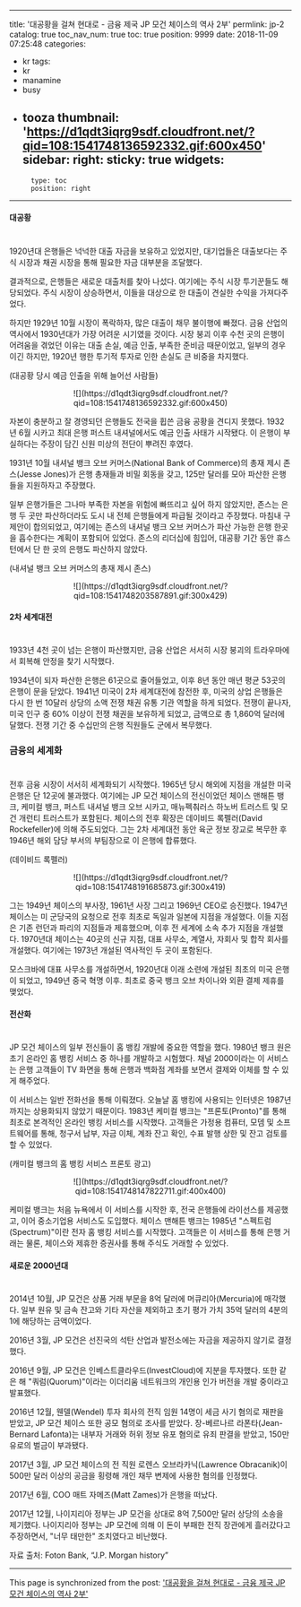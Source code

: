 
---
title: '대공황을 걸쳐 현대로 - 금융 제국 JP 모건 체이스의 역사 2부'
permlink: jp-2
catalog: true
toc_nav_num: true
toc: true
position: 9999
date: 2018-11-09 07:25:48
categories:
- kr
tags:
- kr
- manamine
- busy
- tooza
thumbnail: 'https://d1qdt3iqrg9sdf.cloudfront.net/?qid=108:1541748136592332.gif:600x450'
sidebar:
    right:
        sticky: true
widgets:
    -
        type: toc
        position: right
---


#### 대공황
#  
1920년대 은행들은 넉넉한 대출 자금을 보유하고 있었지만, 대기업들은 대출보다는 주식 시장과 채권 시장을 통해 필요한 자금 대부분을 조달했다.
  
결과적으로, 은행들은 새로운 대출처를 찾아 나섰다. 여기에는 주식 시장 투기꾼들도 해당되었다. 주식 시장이 상승하면서, 이들을 대상으로 한 대출이 견실한 수익을 가져다주었다. 
  
하지만 1929년 10월 시장이 폭락하자, 많은 대출이 채무 불이행에 빠졌다. 금융 산업의 역사에서 1930년대가 가장 어려운 시기였을 것이다. 시장 붕괴 이후 수천 곳의 은행이 어려움을 겪었던 이유는 대출 손실, 예금 인출, 부족한 준비금 때문이었고, 일부의 경우이긴 하지만, 1920년 행한 투기적 투자로 인한 손실도 큰 비중을 차지했다.
  
(대공황 당시 예금 인출을 위해 늘어선 사람들)
<center>  
![](https://d1qdt3iqrg9sdf.cloudfront.net/?qid=108:1541748136592332.gif:600x450)  
</center>
  
자본이 충분하고 잘 경영되던 은행들도 전국을 휩쓴 금융 공황을 견디지 못했다. 1932 년 6월 시카고 최대 은행 퍼스트 내셔널에서도 예금 인출 사태가 시작됐다. 이 은행이 부실하다는 주장이 담긴 신원 미상의 전단이 뿌려진 후였다.
  
1931년 10월 내셔널 뱅크 오브 커머스(National Bank of Commerce)의 총재 제시 존스(Jesse Jones)가 은행 총재들과 비밀 회동을 갖고, 125만 달러를 모아 파산한 은행들을 지원하자고 주장했다.
  
일부 은행가들은 그나마 부족한 자본을 위험에 빠뜨리고 싶어 하지 않았지만, 존스는 은행 두 곳만 파산하더라도 도시 내 전체 은행들에게 파급될 것이라고 주장했다. 마침내 구제안이 합의되었고, 여기에는 존스의 내셔널 뱅크 오브 커머스가 파산 가능한 은행 한곳을 흡수한다는 계획이 포함되어 있었다. 존스의 리더십에 힘입어, 대공황 기간 동안 휴스턴에서 단 한 곳의 은행도 파산하지 않았다.
  
(내셔널 뱅크 오브 커머스의 총재 제시 존스)
<center>  
![](https://d1qdt3iqrg9sdf.cloudfront.net/?qid=108:1541748203587891.gif:300x429)  
</center>
  
#### 2차 세계대전
#  
1933년 4천 곳이 넘는 은행이 파산했지만, 금융 산업은 서서히 시장 붕괴의 트라우마에서 회복해 안정을 찾기 시작했다. 
  
1934년이 되자 파산한 은행은 61곳으로 줄어들었고, 이후 8년 동안 매년 평균 53곳의 은행이 문을 닫았다. 1941년 미국이 2차 세계대전에 참전한 후, 미국의 상업 은행들은 다시 한 번 10달러 상당의 소액 전쟁 채권 유통 기관 역할을 하게 되었다. 전쟁이 끝나자, 미국 인구 중 60% 이상이 전쟁 채권을 보유하게 되었고, 금액으로 총 1,860억 달러에 달했다. 전쟁 기간 중 수십만의 은행 직원들도 군에서 복무했다. 
  
### 금융의 세계화
#  
전후 금융 시장이 서서히 세계화되기 시작했다. 1965년 당시 해외에 지점을 개설한 미국 은행은 단 12곳에 불과했다. 여기에는 JP 모건 체이스의 전신이었던 체이스 맨해튼 뱅크, 케미컬 뱅크, 퍼스트 내셔널 뱅크 오브 시카고, 매뉴펙춰러스 하노버 트러스트 및 모건 개런티 트러스트가 포함된다. 체이스의 전후 확장은 데이비드 록펠러(David Rockefeller)에 의해 주도되었다. 그는 2차 세계대전 동안 육군 정보 장교로 복무한 후 1946년 해외 담당 부서의 부팀장으로 이 은행에 합류했다.
  
(데이비드 록펠러)
<center>  
![](https://d1qdt3iqrg9sdf.cloudfront.net/?qid=108:1541748191685873.gif:300x419)  
</center>
  
그는 1949년 체이스의 부사장, 1961년 사장 그리고 1969년 CEO로 승진했다. 1947년 체이스는 미 군당국의 요청으로 전후 최초로 독일과 일본에 지점을 개설했다. 이들 지점은 기존 런던과 파리의 지점들과 제휴했으며, 이후 전 세계에 소속 추가 지점을 개설했다. 1970년대 체이스는 40곳의 신규 지점, 대표 사무소, 계열사, 자회사 및 합작 회사를 개설했다. 여기에는 1973년 개설된 역사적인 두 곳이 포함된다.
  
모스크바에 대표 사무소를 개설하면서, 1920년대 이래 소련에 개설된 최초의 미국 은행이 되었고, 1949년 중국 혁명 이후. 최초로 중국 뱅크 오브 차이나와 외환 결제 제휴를 맺었다. 
  
#### 전산화
#  
JP 모건 체이스의 일부 전신들이 홈 뱅킹 개발에 중요한 역할을 했다. 1980년 뱅크 원은 초기 온라인 홈 뱅킹 서비스 중 하나를 개발하고 시험했다. 채널 2000이라는 이 서비스는 은행 고객들이 TV 화면을 통해 은행과 백화점 계좌를 보면서 결제와 이체를 할 수 있게 해주었다. 
  
이 서비스는 일반 전화선을 통해 이뤄졌다. 오늘날 홈 뱅킹에 사용되는 인터넷은 1987년까지는 상용화되지 않았기 때문이다. 1983년 케미컬 뱅크는 "프론토(Pronto)"를 통해 최초로 본격적인 온라인 뱅킹 서비스를 시작했다. 고객들은 가정용 컴퓨터, 모뎀 및 소프트웨어를 통해, 청구서 납부, 자금 이체, 계좌 잔고 확인, 수표 발행 상한 및 잔고 검토를 할 수 있었다.
  
(캐미컬 뱅크의 홈 뱅킹 서비스 프론토 광고)
<center>  
![](https://d1qdt3iqrg9sdf.cloudfront.net/?qid=108:1541748147822711.gif:400x400)  
</center>
  
케미컬 뱅크는 처음 뉴욕에서 이 서비스를 시작한 후, 전국 은행들에 라이선스를 제공했고, 이어 중소기업용 서비스도 도입했다. 체이스 맨해튼 뱅크는 1985년 "스펙트럼(Spectrum)"이란 전자 홈 뱅킹 서비스를 시작했다. 고객들은 이 서비스를 통해 은행 거래는 물론, 체이스와 제휴한 증권사를 통해 주식도 거래할 수 있었다.
  
#### 새로운 2000년대
#  
2014년 10월, JP 모건은 상품 거래 부문을 8억 달러에 머큐리아(Mercuria)에 매각했다. 일부 원유 및 금속 잔고와 기타 자산을 제외하고 초기 평가 가치 35억 달러의 4분의 1에 해당하는 금액이었다.
  
2016년 3월, JP 모건은 선진국의 석탄 산업과 발전소에는 자금을 제공하지 않기로 결정했다.
  
2016년 9월, JP 모건은 인베스트클라우드(InvestCloud)에 지분을 투자했다. 또한 같은 해 "쿼럼(Quorum)"이라는 이더리움 네트워크의 개인용 인가 버전을 개발 중이라고 발표했다.
  
2016년 12월, 웬델(Wendel) 투자 회사의 전직 임원 14명이 세금 사기 혐의로 재판을 받았고, JP 모건 체이스 또한 공모 혐의로 조사를 받았다. 장-베르나르 라폰타(Jean-Bernard Lafonta)는 내부자 거래와 허위 정보 유포 혐의로 유죄 판결을 받았고, 150만 유로의 벌금이 부과됐다.
  
2017년 3월, JP 모건 체이스의 전 직원 로렌스 오브라카닉(Lawrence Obracanik)이 500만 달러 이상의 공금을 횡령해 개인 채무 변제에 사용한 혐의를 인정했다.
  
2017년 6월, COO 매트 자메즈(Matt Zames)가 은행을 떠났다.
  
2017년 12월, 나이지리아 정부는 JP 모건을 상대로 8억 7,500만 달러 상당의 소송을 제기했다. 나이지리아 정부는 JP 모건에 의해 이 돈이 부패한 전직 장관에게 흘러갔다고 주장하면서, "너무 태만한" 조치였다고 비난했다.
  
자료 출처: Foton Bank, “J.P. Morgan history”

- - -

This page is synchronized from the post: ['대공황을 걸쳐 현대로 - 금융 제국 JP 모건 체이스의 역사 2부'](https://steemit.com/@pius.pius/jp-2)
